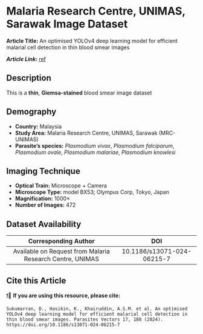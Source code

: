 # **Malaria Research Centre, UNIMAS, Sarawak Image Dataset**  
**Article Title:** An optimised YOLOv4 deep learning model for efficient malarial cell detection in thin blood smear images

**_Article Link_:** [ref](https://parasitesandvectors.biomedcentral.com/articles/10.1186/s13071-024-06215-7)


## **Description**
This is a **thin**, **Giemsa-stained** blood smear image dataset 


## **Demography**
+ **Country:** Malaysia
+ **Study Area:**  Malaria Research Centre, UNIMAS, Sarawak (MRC-UNIMAS)
+ **Parasite’s species:** _Plasmodium vivax_, _Plasmodium falciparum_, _Plasmodium ovale_, _Plasmodium malariae_, _Plasmodium knowlesi_



## **Imaging Technique**
+ **Optical Train:** Microscope + Camera
+ **Microscope Type:** model BX53; Olympus Corp, Tokyo, Japan
+ **Magnification:** 1000× 
+ **Number of Images:** 472

  

## **Dataset Availability**

|**Corresponding Author**|**DOI**|
|:---:|:---:|
|Available on Request from Malaria Research Centre, UNIMAS|10.1186/s13071-024-06215-7|


## **Cite this Article**

❗🛑 **If you are using this resource, please cite:** 

```
Sukumarran, D., Hasikin, K., Khairuddin, A.S.M. et al. An optimised YOLOv4 deep learning model for efficient malarial cell detection in thin blood smear images. Parasites Vectors 17, 188 (2024). https://doi.org/10.1186/s13071-024-06215-7
```
